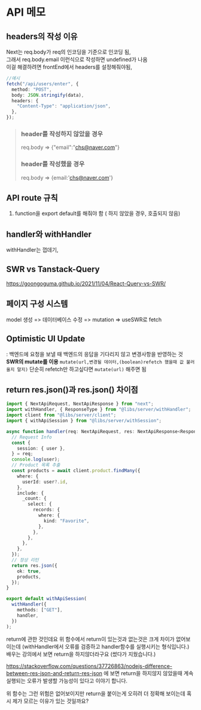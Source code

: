 # API 메모

## headers의 작성 이유

Next는 req.body가 req의 인코딩을 기준으로 인코딩 됨,  
그래서 req.body.email 이런식으로 작성하면 undefined가 나옴  
이걸 해결하려면 frontEnd에서 headers를 설정해줘야됨,

```ts
//예시
fetch("/api/users/enter", {
  method: "POST",
  body: JSON.stringify(data),
  headers: {
    "Content-Type": "application/json",
  },
});
```

> ### header를 작성하지 않았을 경우
>
> req.body => {"email":"chs@naver.com"}
>
> ### header를 작성했을 경우
>
> req.body => {email:'chs@naver.com'}

## API route 규칙

1. function을 export default를 해줘야 함 ( 하지 않았을 경우, 호출되지 않음)

## handler와 withHandler

withHandler는 껍데기,

## SWR vs Tanstack-Query

https://goongoguma.github.io/2021/11/04/React-Query-vs-SWR/

## 페이지 구성 시스템

model 생성 => 데이터베이스 수정 => mutation => useSWR로 fetch

## Optimistic UI Update

: 백엔드에 요청을 보낼 때 백엔드의 응답을 기다리지 않고 변경사항을 반영하는 것
**SWR의 mutate를 이용**
`mutate(url,변경될 데이터,(boolean)refetch 했을때 값 불러올지 말지)`
단순히 refetch만 하고싶다면 `mutate(url)` 해주면 됨

## return res.json()과 res.json() 차이점
```ts
import { NextApiRequest, NextApiResponse } from "next";
import withHandler, { ResponseType } from "@libs/server/withHandler";
import client from "@libs/server/client";
import { withApiSession } from "@libs/server/withSession";

async function handler(req: NextApiRequest, res: NextApiResponse<ResponseType>) {
  // Request Info
  const {
    session: { user },
  } = req;
  console.log(user);
  // Product 목록 추출
  const products = await client.product.findMany({
    where: {
      userId: user?.id,
    },
    include: {
      _count: {
        select: {
          records: {
            where: {
              kind: "Favorite",
            },
          },
        },
      },
    },
  });
  // 정상 리턴
  return res.json({
    ok: true,
    products,
  });
}

export default withApiSession(
  withHandler({
    methods: ["GET"],
    handler,
  })
);
```
return에 관한 것인데요
위 함수에서 return이 있는것과 없는것은 크게 차이가 없어보이는데
(withHandler에서 오류를 검증하고 handler함수를 실행시키는 형식입니다.)
배우는 강의에서 보면 return을 하지않더라구요 (썼다가 지웠습니다.)

https://stackoverflow.com/questions/37726863/nodejs-difference-between-res-json-and-return-res-json
에 보면 return을 하지않지 않았을때 계속 실행되는 오류가 발생할 가능성이 있다고 이야기 합니다.

위 함수는 그런 위험은 없어보이지만 return을 붙이는게 오히려 더 정확해 보이는데 혹시 제가 모르는 이유가 있는 것일까요?